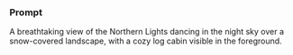 ### Prompt

A breathtaking view of the Northern Lights dancing in the night sky over a snow-covered landscape, with a cozy log cabin visible in the foreground.

